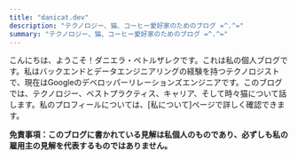 ```yaml
---
title: "danicat.dev"
description: "テクノロジー、猫、コーヒー愛好家のためのブログ =^.^="
summary: "テクノロジー、猫、コーヒー愛好家のためのブログ =^.^="
---
```

こんにちは、ようこそ！ダニエラ・ペトルザレクです。これは私の個人ブログです。私はバックエンドとデータエンジニアリングの経験を持つテクノロジストで、現在はGoogleのデベロッパーリレーションズエンジニアです。このブログでは、テクノロジー、ベストプラクティス、キャリア、そして時々猫について話します。私のプロフィールについては、[私について]ページで詳しく確認できます。

**免責事項：このブログに書かれている見解は私個人のものであり、必ずしも私の雇用主の見解を代表するものではありません。**
